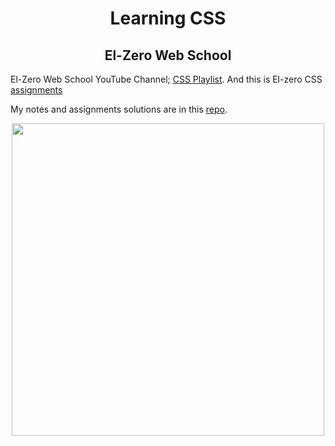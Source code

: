 <h1 align="center">Learning CSS</h1>



<h2 align="center">El-Zero Web School</h1>

El-Zero Web School YouTube Channel; [CSS Playlist](https://www.youtube.com/playlist?list=PLDoPjvoNmBAzjsz06gkzlSrlev53MGIKe). And this is El-zero CSS [assignments](https://elzero.org/category/assignments/css-assignments/)

My notes and assignments solutions are in this [repo](./El-Zero%20Web%20School).

<p align="center"><img src="https://scontent.fcai1-2.fna.fbcdn.net/v/t1.6435-9/125772243_1730245297149337_8232473584601174578_n.png?_nc_cat=104&ccb=1-5&_nc_sid=e3f864&_nc_eui2=AeFOnr87wMfZ90n_VXFgVxIXbXL_yE7s3bttcv_ITuzdu9xenrXQ0BLgJWhQO7BQAVs7G1dgozj4qgU96aTOgLyW&_nc_ohc=RC42sDcnXucAX9Qyhit&_nc_ht=scontent.fcai1-2.fna&oh=00_AT9YT5ZOM3Zx9_ctwZYH7vWa4dH8i2dZDsOt5ifuw3jkhQ&oe=6217A36B" width=500></p>